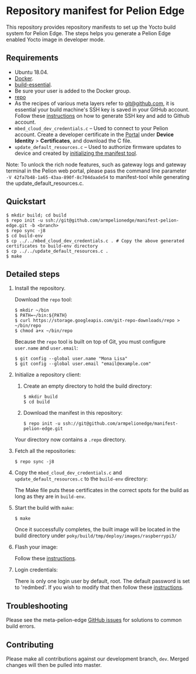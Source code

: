 # Repository manifest for Pelion Edge

This repository provides repository manifests to set up the Yocto build system for Pelion Edge. The steps helps you generate a Pelion Edge enabled Yocto image in developer mode.

## Requirements

- Ubuntu 18.04.
- [Docker](https://docs.docker.com/install/linux/docker-ce/ubuntu/).
- [build-essential](https://askubuntu.com/questions/398489/how-to-install-build-essential).
- Be sure your user is added to the Docker group.
- [repo](https://source.android.com/setup/build/downloading#installing-repo)
- As the recipes of various meta layers refer to git@github.com, it is essential your build machine's SSH key is saved in your GitHub account. Follow these [instructions](https://help.github.com/en/github/authenticating-to-github/generating-a-new-ssh-key-and-adding-it-to-the-ssh-agent) on how to generate SSH key and add to Github account.
- `mbed_cloud_dev_credentials.c` – Used to connect to your Pelion account. Create a developer certificate in the [Portal](https://portal.mbedcloud.com/) under **Device Identity** > **Certificates**, and download the C file.
- `update_default_resources.c` – Used to authorize firmware updates to device and created by [initializing the manifest tool](https://github.com/ARMmbed/manifest-tool/blob/master/README.md#quick-start).

Note: To unlock the rich node features, such as gateway logs and gateway terminal in the Pelion web portal, please pass the command line parameter `-V 42fa7b48-1a65-43aa-890f-8c704daade54` to manifest-tool while generating the update_default_resources.c.

## Quickstart

```
$ mkdir build; cd build
$ repo init -u ssh://git@github.com/armpelionedge/manifest-pelion-edge.git -b <branch>
$ repo sync -j8
$ cd build-env
$ cp ../../mbed_cloud_dev_credentials.c . # Copy the above generated certificates to build-env directory
$ cp ../../update_default_resources.c .
$ make
```

## Detailed steps

1. Install the repository.

   Download the `repo` tool:

   ```
   $ mkdir ~/bin
   $ PATH=~/bin:${PATH}
   $ curl https://storage.googleapis.com/git-repo-downloads/repo > ~/bin/repo
   $ chmod a+x ~/bin/repo
   ```
   Because the `repo` tool is built on top of Git, you must configure `user.name` and `user.email`:

   ```
   $ git config --global user.name "Mona Lisa"
   $ git config --global user.email "email@example.com"
   ```

1. Initialize a repository client:

   1. Create an empty directory to hold the build directory:

      ```
      $ mkdir build
      $ cd build
      ```

   1. Download the manifest in this repository:

      ```
      $ repo init -u ssh://git@github.com/armpelionedge/manifest-pelion-edge.git
      ```

   Your directory now contains a `.repo` directory.

1. Fetch all the repositories:

   ```
   $ repo sync -j8
   ```

1. Copy the `mbed_cloud_dev_credentials.c` and `update_default_resources.c` to the `build-env` directory:

   The Make file puts these certificates in the correct spots for the build as long as they are in `build-env`.

1. Start the build with `make`:

   ```
   $ make
   ```

   Once it successfully completes, the built image will be located in the build directory under `poky/build/tmp/deploy/images/raspberrypi3/`

1. Flash your image:

   Follow these [instructions](https://github.com/armPelionEdge/meta-pelion-edge/blob/master/FLASH.md).

1. Login credentials:

   There is only one login user by default, root. The default password is set to 'redmbed'. If you wish to modify that then follow these [instructions](https://github.com/armPelionEdge/meta-pelion-edge/blob/master/BUILD.md#root-password).

## Troubleshooting
Please see the meta-pelion-edge [GitHub issues](https://github.com/armPelionEdge/meta-pelion-edge/issues) for solutions to common build errors.

## Contributing
Please make all contributions against our development branch, `dev`. Merged changes will then be pulled into master.
